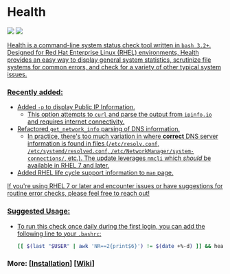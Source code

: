 # Health
<p align="left">
<a href="./LICENSE.md"><img src="https://img.shields.io/github/license/zpiatt/health"></a>
<a href="https://github.com/zpiatt/health/releases"><img src="https://img.shields.io/github/v/release/zpiatt/health">
</p>

Health is a command-line system status check tool written in `bash 3.2+`. Designed for Red Hat Enterprise Linux (RHEL) environments, Health provides an easy way to display general system statistics, scrutinize file systems for common errors, and check for a variety of other typical system issues.

### Recently added:
  - Added `-p` to display Public IP Information.
    - This option attempts to `curl` and parse the output from `ipinfo.io` and requires internet connectivity.
  - Refactored `get_network_info` parsing of DNS information.
    - In practice, there's too much variation in where **correct** DNS server information is found in files (`/etc/resolv.conf`, `/etc/systemd/resolved.conf`, `/etc/NetworkManager/system-connections/`, etc.). The update leverages `nmcli` which *should* be available in RHEL 7 and later.
  - Added RHEL life cycle support information to `man` page.

If you're using RHEL 7 or later and encounter issues or have suggestions for routine error checks, please feel free to reach out!

### Suggested Usage:
  - To run this check once daily during the first login, you can add the following line to your `.bashrc`:
    ```bash
    [[ $(last "$USER" | awk 'NR==2{print$6}') != $(date +%-d) ]] && health
    ```

### More: \[[Installation](https://github.com/zpiatt/health/wiki/Installation)\] \[[Wiki](https://github.com/zpiatt/health/wiki)\]
